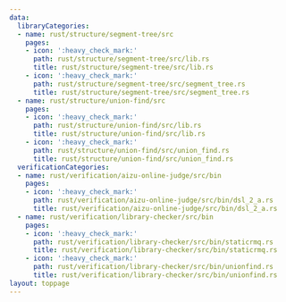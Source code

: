 ```yaml
---
data:
  libraryCategories:
  - name: rust/structure/segment-tree/src
    pages:
    - icon: ':heavy_check_mark:'
      path: rust/structure/segment-tree/src/lib.rs
      title: rust/structure/segment-tree/src/lib.rs
    - icon: ':heavy_check_mark:'
      path: rust/structure/segment-tree/src/segment_tree.rs
      title: rust/structure/segment-tree/src/segment_tree.rs
  - name: rust/structure/union-find/src
    pages:
    - icon: ':heavy_check_mark:'
      path: rust/structure/union-find/src/lib.rs
      title: rust/structure/union-find/src/lib.rs
    - icon: ':heavy_check_mark:'
      path: rust/structure/union-find/src/union_find.rs
      title: rust/structure/union-find/src/union_find.rs
  verificationCategories:
  - name: rust/verification/aizu-online-judge/src/bin
    pages:
    - icon: ':heavy_check_mark:'
      path: rust/verification/aizu-online-judge/src/bin/dsl_2_a.rs
      title: rust/verification/aizu-online-judge/src/bin/dsl_2_a.rs
  - name: rust/verification/library-checker/src/bin
    pages:
    - icon: ':heavy_check_mark:'
      path: rust/verification/library-checker/src/bin/staticrmq.rs
      title: rust/verification/library-checker/src/bin/staticrmq.rs
    - icon: ':heavy_check_mark:'
      path: rust/verification/library-checker/src/bin/unionfind.rs
      title: rust/verification/library-checker/src/bin/unionfind.rs
layout: toppage
---
```

